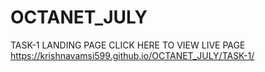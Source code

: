 # OCTANET_JULY
TASK-1 LANDING PAGE CLICK HERE TO VIEW LIVE PAGE https://krishnavamsi599.github.io/OCTANET_JULY/TASK-1/
